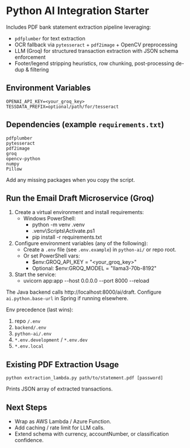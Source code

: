 # Python AI Integration Starter

Includes PDF bank statement extraction pipeline leveraging:
- `pdfplumber` for text extraction
- OCR fallback via `pytesseract` + `pdf2image` + OpenCV preprocessing
- LLM (Groq) for structured transaction extraction with JSON schema enforcement
- Footer/legend stripping heuristics, row chunking, post-processing de-dup & filtering

## Environment Variables
```
OPENAI_API_KEY=<your_groq_key>
TESSDATA_PREFIX=optional/path/for/tesseract
```

## Dependencies (example `requirements.txt`)
```
pdfplumber
pytesseract
pdf2image
groq
opencv-python
numpy
Pillow
```
Add any missing packages when you copy the script.

## Run the Email Draft Microservice (Groq)

1. Create a virtual environment and install requirements:
	- Windows PowerShell:
	  - python -m venv .venv
	  - .venv\\Scripts\\Activate.ps1
	  - pip install -r requirements.txt
2. Configure environment variables (any of the following):
	 - Create a `.env` file (see `.env.example`) in `python-ai/` or repo root.
	 - Or set PowerShell vars:
		 - $env:GROQ_API_KEY = "<your_groq_key>"
		 - Optional: $env:GROQ_MODEL = "llama3-70b-8192"
3. Start the service:
	- uvicorn app:app --host 0.0.0.0 --port 8000 --reload

The Java backend calls http://localhost:8000/ai/draft. Configure `ai.python.base-url` in Spring if running elsewhere.

Env precedence (last wins):
1. repo `/.env`
2. `backend/.env`
3. `python-ai/.env`
4. `*.env.development` / `*.env.dev`
5. `*.env.local`

## Existing PDF Extraction Usage
```
python extraction_lambda.py path/to/statement.pdf [password]
```
Prints JSON array of extracted transactions.

## Next Steps
- Wrap as AWS Lambda / Azure Function.
- Add caching / rate limit for LLM calls.
- Extend schema with currency, accountNumber, or classification confidence.
